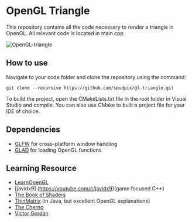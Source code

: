 # OpenGL Triangle
This repository contains all the code necessary to render a triangle in OpenGL. All relevant code is located in main.cpp

![OpenGL-triangle](https://user-images.githubusercontent.com/29679352/124736324-cb671a00-df0e-11eb-8b36-df605d42e17e.PNG)

## How to use

Navigate to your code folder and clone the repository using the command:
```
git clone --recursive https://github.com/spudpix/gl-triangle.git
```
To build the project, open the CMakeLists.txt file in the root folder in Visual Studio and compile. You can also use CMake to built a project file for your IDE of choice.

## Dependencies 

* [GLFW](https://github.com/glfw/glfw) for cross-platform window handling 
* [GLAD](https://github.com/Dav1dde/glad) for loading OpenGL functions

## Learning Resource

* [LearnOpenGL](https://learnopengl.com/)
* [javidx9] (https://youtube.com/c/javidx9)(game focused C++) 
* [The Book of Shaders](https://thebookofshaders.com/) 
* [ThinMatrix](https://youtube.com/playlist?list=PLRIWtICgwaX0u7Rf9zkZhLoLuZVfUksDP) (in Java, but excellent OpenGL explanations) 
* [The Cherno](https://www.youtube.com/user/TheChernoProject)
* [Victor Gordan](https://www.youtube.com/channel/UC8WizezjQVClpWfdKMwtcmw)


